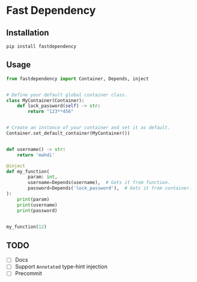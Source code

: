 # Fast Dependency

## Installation

`pip install fastdependency`

## Usage

```python
from fastdependency import Container, Depends, inject


# Define your default global container class.
class MyContainer(Container):
    def lock_password(self) -> str:
        return "123**456"


# Create an instance of your container and set it as default.
Container.set_default_container(MyContainer())


def username() -> str:
    return 'mahdi'

@inject
def my_function(
        param: int,
        username=Depends(username),  # Gets it from function.
        password=Depends('lock_password'),  # Gets it from container.
):
    print(param)
    print(username)
    print(password)


my_function(12)
```

## TODO
- [ ] Docs
- [ ] Support `Annotated` type-hint injection
- [ ] Precommit